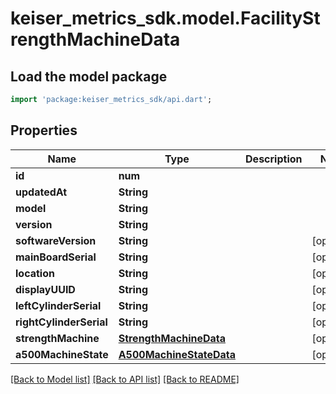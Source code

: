 # keiser_metrics_sdk.model.FacilityStrengthMachineData

## Load the model package
```dart
import 'package:keiser_metrics_sdk/api.dart';
```

## Properties
Name | Type | Description | Notes
------------ | ------------- | ------------- | -------------
**id** | **num** |  | 
**updatedAt** | **String** |  | 
**model** | **String** |  | 
**version** | **String** |  | 
**softwareVersion** | **String** |  | [optional] 
**mainBoardSerial** | **String** |  | [optional] 
**location** | **String** |  | [optional] 
**displayUUID** | **String** |  | [optional] 
**leftCylinderSerial** | **String** |  | [optional] 
**rightCylinderSerial** | **String** |  | [optional] 
**strengthMachine** | [**StrengthMachineData**](StrengthMachineData.md) |  | [optional] 
**a500MachineState** | [**A500MachineStateData**](A500MachineStateData.md) |  | [optional] 

[[Back to Model list]](../README.md#documentation-for-models) [[Back to API list]](../README.md#documentation-for-api-endpoints) [[Back to README]](../README.md)



